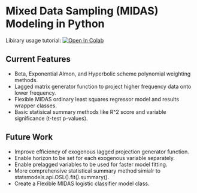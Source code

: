 # Mixed Data Sampling (MIDAS) Modeling in Python
Libirary usage tutorial: <a href="https://colab.research.google.com/github/Yoseph-Zuskin/midaspy/blob/master/example/monthly_CPI_daily_stock_index.ipynb" target="_parent"><img src="https://colab.research.google.com/assets/colab-badge.svg" alt="Open In Colab"/></a>

## Current Features
- Beta, Exponential Almon, and Hyperbolic scheme polynomial weighting methods.
- Lagged matrix generator function to project higher frequency data onto lower frequency.
- Flexible MIDAS ordinary least squares regressor model and results wrapper classes.
- Basic statisical summary methods like R^2 score and variable significance (t-test p-values).

## Future Work
- Improve efficiency of exogenous lagged projection generator function.
- Enable horizon to be set for each exogenous variable separately.
- Enable prelagged variables to be used for faster model fitting.
- More comprehensive statistical summary method simialr to statsmodels.api.OSL().fit().summary().
- Create a Flexible MIDAS logistic classifier model class.
